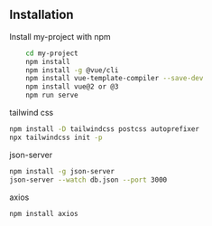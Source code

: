 
## Installation

Install my-project with npm

```bash
    cd my-project
    npm install
    npm install -g @vue/cli
    npm install vue-template-compiler --save-dev
    npm install vue@2 or @3
    npm run serve

```
tailwind css
```bash
npm install -D tailwindcss postcss autoprefixer
npx tailwindcss init -p
```
json-server
```bash
npm install -g json-server
json-server --watch db.json --port 3000

```
axios
```bash
npm install axios
```



    
